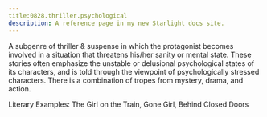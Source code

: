```yaml
---
title:0828.thriller.psychological
description: A reference page in my new Starlight docs site.
---
```

A subgenre of thriller & suspense in which the protagonist becomes involved in a situation 
that threatens his/her sanity or mental state. 
These stories often emphasize the unstable or delusional psychological states of its characters, 
and is told through the viewpoint of psychologically stressed characters. 
There is a combination of tropes from mystery, drama, and action. 

Literary Examples: The Girl on the Train, Gone Girl, Behind Closed Doors
